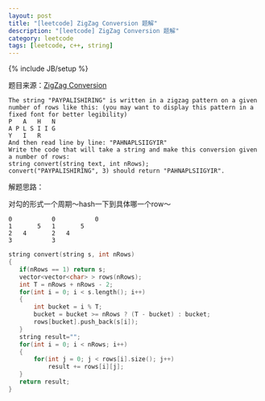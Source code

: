 ```yaml
---
layout: post
title: "[leetcode] ZigZag Conversion 题解"
description: "[leetcode] ZigZag Conversion 题解"
category: leetcode 
tags: [leetcode, c++, string]
---
```

{% include JB/setup %}


题目来源：[ZigZag Conversion](https://oj.leetcode.com/problems/zigzag-conversion/)

>
	The string "PAYPALISHIRING" is written in a zigzag pattern on a given number of rows like this: (you may want to display this pattern in a fixed font for better legibility)
	P   A   H   N
	A P L S I I G
	Y   I   R
	And then read line by line: "PAHNAPLSIIGYIR"
	Write the code that will take a string and make this conversion given a number of rows:
	string convert(string text, int nRows);
	convert("PAYPALISHIRING", 3) should return "PAHNAPLSIIGYIR".

解题思路：

对勾的形式一个周期～hash一下到具体哪一个row～
	
	0			0			0
	1		5	1		5
	2	4		2	4
	3			3


```cpp
string convert(string s, int nRows)
{
   if(nRows == 1) return s;
   vector<vector<char> > rows(nRows);
   int T = nRows + nRows - 2;
   for(int i = 0; i < s.length(); i++)
   {
       int bucket = i % T;
       bucket = bucket >= nRows ? (T - bucket) : bucket;
       rows[bucket].push_back(s[i]);
   }
   string result="";
   for(int i = 0; i < nRows; i++)
   {
       for(int j = 0; j < rows[i].size(); j++)
           result += rows[i][j];
   }
   return result;
}
```

 
